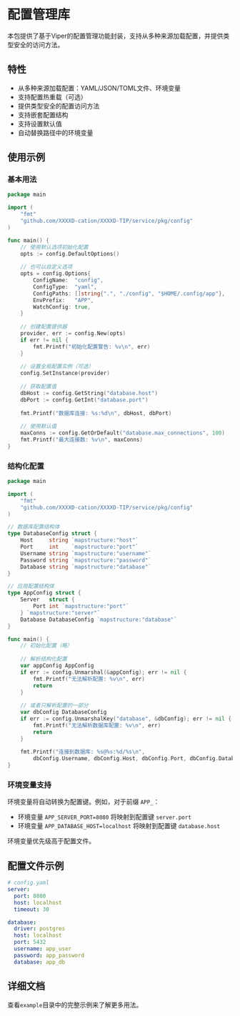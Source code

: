 # 配置管理库

本包提供了基于Viper的配置管理功能封装，支持从多种来源加载配置，并提供类型安全的访问方法。

## 特性

- 从多种来源加载配置：YAML/JSON/TOML文件、环境变量
- 支持配置热重载（可选）
- 提供类型安全的配置访问方法
- 支持嵌套配置结构
- 支持设置默认值
- 自动替换路径中的环境变量

## 使用示例

### 基本用法

```go
package main

import (
    "fmt"
    "github.com/XXXXD-cation/XXXXD-TIP/service/pkg/config"
)

func main() {
    // 使用默认选项初始化配置
    opts := config.DefaultOptions()
    
    // 也可以自定义选项
    opts = config.Options{
        ConfigName:  "config",
        ConfigType:  "yaml",
        ConfigPaths: []string{".", "./config", "$HOME/.config/app"},
        EnvPrefix:   "APP",
        WatchConfig: true,
    }
    
    // 创建配置提供器
    provider, err := config.New(opts)
    if err != nil {
        fmt.Printf("初始化配置警告: %v\n", err)
    }
    
    // 设置全局配置实例（可选）
    config.SetInstance(provider)
    
    // 获取配置值
    dbHost := config.GetString("database.host")
    dbPort := config.GetInt("database.port")
    
    fmt.Printf("数据库连接: %s:%d\n", dbHost, dbPort)
    
    // 使用默认值
    maxConns := config.GetOrDefault("database.max_connections", 100)
    fmt.Printf("最大连接数: %v\n", maxConns)
}
```

### 结构化配置

```go
package main

import (
    "fmt"
    "github.com/XXXXD-cation/XXXXD-TIP/service/pkg/config"
)

// 数据库配置结构体
type DatabaseConfig struct {
    Host     string `mapstructure:"host"`
    Port     int    `mapstructure:"port"`
    Username string `mapstructure:"username"`
    Password string `mapstructure:"password"`
    Database string `mapstructure:"database"`
}

// 应用配置结构体
type AppConfig struct {
    Server   struct {
        Port int `mapstructure:"port"`
    } `mapstructure:"server"`
    Database DatabaseConfig `mapstructure:"database"`
}

func main() {
    // 初始化配置（略）
    
    // 解析结构化配置
    var appConfig AppConfig
    if err := config.Unmarshal(&appConfig); err != nil {
        fmt.Printf("无法解析配置: %v\n", err)
        return
    }
    
    // 或者只解析配置的一部分
    var dbConfig DatabaseConfig
    if err := config.UnmarshalKey("database", &dbConfig); err != nil {
        fmt.Printf("无法解析数据库配置: %v\n", err)
        return
    }
    
    fmt.Printf("连接到数据库: %s@%s:%d/%s\n", 
        dbConfig.Username, dbConfig.Host, dbConfig.Port, dbConfig.Database)
}
```

### 环境变量支持

环境变量将自动转换为配置键。例如，对于前缀 `APP_`：

- 环境变量 `APP_SERVER_PORT=8080` 将映射到配置键 `server.port`
- 环境变量 `APP_DATABASE_HOST=localhost` 将映射到配置键 `database.host`

环境变量优先级高于配置文件。

## 配置文件示例

```yaml
# config.yaml
server:
  port: 8080
  host: localhost
  timeout: 30

database:
  driver: postgres
  host: localhost
  port: 5432
  username: app_user
  password: app_password
  database: app_db
```

## 详细文档

查看`example`目录中的完整示例来了解更多用法。 
